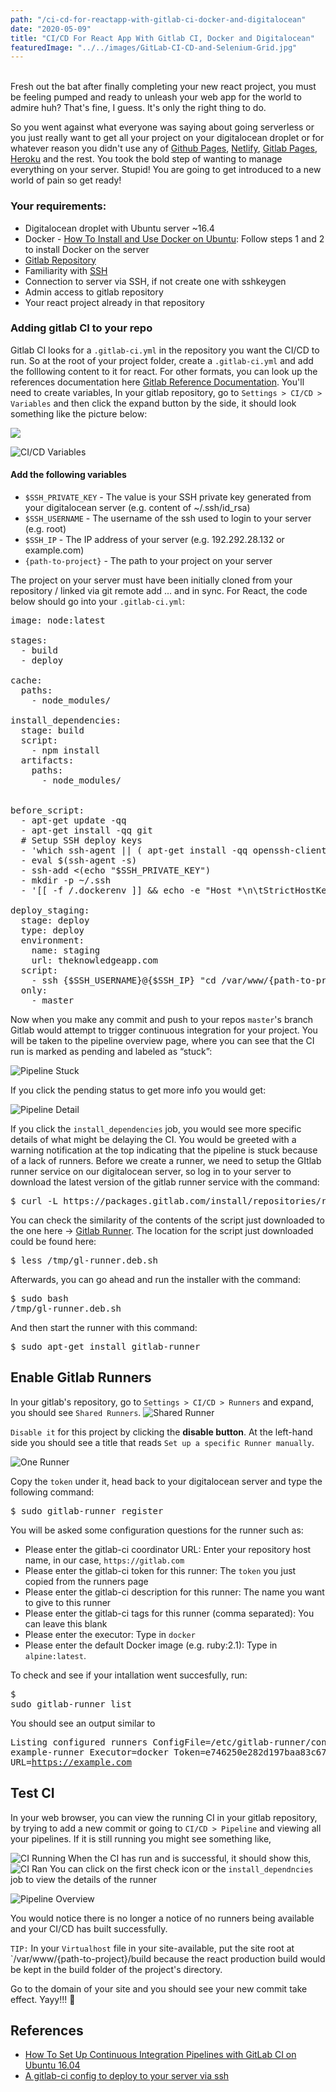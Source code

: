```yaml
---
path: "/ci-cd-for-reactapp-with-gitlab-ci-docker-and-digitalocean"
date: "2020-05-09"
title: "CI/CD For React App With Gitlab CI, Docker and Digitalocean"
featuredImage: "../../images/GitLab-CI-CD-and-Selenium-Grid.jpg"
---
```


<br>
Fresh out the bat after finally completing your new react project, you must be feeling pumped and ready to unleash your web app for the world to admire huh? That's fine, I guess. It's only the right thing to do. <br>

So you went against what everyone was saying about going serverless or you just really want to get all your project on your digitalocean droplet or for whatever reason you didn't use any of [Github Pages](https://pages.github.com/), [Netlify](https://www.netlify.com), [Gitlab Pages](https://docs.gitlab.com/ee/user/project/pages/), [Heroku](https://www.heroku.com/) and the rest. You took the bold step of wanting to manage everything on your server. Stupid! You are going to get introduced to a new world of pain so get ready!

### Your requirements:

- Digitalocean droplet with Ubuntu server ~16.4
- Docker - [How To Install and Use Docker on Ubuntu](https://www.digitalocean.com/community/tutorials/how-to-install-and-use-docker-on-ubuntu-16-04): Follow steps 1 and 2 to install Docker on the server
- [Gitlab Repository](https://gitlab.com)
- Familiarity with [SSH](https://www.hostinger.com/tutorials/ssh-tutorial-how-does-ssh-work)
- Connection to server via SSH, if not create one with sshkeygen
- Admin access to gitlab repository
- Your react project already in that repository

### Adding gitlab CI to your repo
Gitlab CI looks for a `.gitlab-ci.yml` in the repository you want the CI/CD to run. So at the root of your project folder, create a `.gitlab-ci.yml` and add the folllowing content to it for react. For other formats, you can look up the references documentation here [Gitlab Reference Documentation](https://docs.gitlab.com/ce/ci/yaml/README.html). 
You'll need to create variables, In your gitlab repository, go to `Settings > CI/CD > Variables` and then click the expand button by the side, it should look something like the picture below:

<img fluid="../../images/variables-ci-cd.png" src="../../images/variables-ci-cd.png" />

![CI/CD Variables](../../images/variables-ci-cd.png)

#### Add the following variables
- `$SSH_PRIVATE_KEY` - The value is your SSH private key generated from your digitalocean server (e.g. content of ~/.ssh/id_rsa)
- `$SSH_USERNAME` - The username of the ssh used to login to your server (e.g. root)
- `$SSH_IP` - The IP address of your server (e.g. 192.292.28.132 or example.com)
- `{path-to-project}` - The path to your project on your server

The project on your server must have been initially cloned from your repository / linked via git remote add … and in sync.
For React, the code below should go into your `.gitlab-ci.yml`:
<pre>
image: node:latest

stages:
  - build
  - deploy

cache:
  paths:
    - node_modules/

install_dependencies:
  stage: build
  script:
    - npm install
  artifacts:
    paths:
      - node_modules/


before_script:
  - apt-get update -qq
  - apt-get install -qq git
  # Setup SSH deploy keys
  - 'which ssh-agent || ( apt-get install -qq openssh-client )'
  - eval $(ssh-agent -s)
  - ssh-add <(echo "$SSH_PRIVATE_KEY")
  - mkdir -p ~/.ssh
  - '[[ -f /.dockerenv ]] && echo -e "Host *\n\tStrictHostKeyChecking no\n\n" > ~/.ssh/config'
    
deploy_staging:
  stage: deploy
  type: deploy
  environment:
    name: staging
    url: theknowledgeapp.com
  script:
    - ssh {$SSH_USERNAME}@{$SSH_IP} "cd /var/www/{path-to-project} && git checkout dev && git pull origin master && npm run build && exit"
  only:
    - master
</pre>

Now when you make any commit and push to your repos `master`'s branch Gitlab would attempt to trigger continuous integration for your project.
You will be taken to the pipeline overview page, where you can see that the CI run is marked as pending and labeled as “stuck”:

![Pipeline Stuck](../../images/pipeline_index_stuck.png)

If you click the pending status to get more info you would get:

![Pipeline Detail](../../images/pipeline_detail_view.png)

If you click the `install_dependencies` job, you would see more specific details of what might be delaying the CI. You would be greeted with a warning notification at the top indicating that the pipeline is stuck because of a lack of runners. Before we create a runner, we need to setup the GItlab runner service on our digitalocean server, so log in to your server to download the latest version of the gitlab runner service with the command:
<pre>$ curl -L https://packages.gitlab.com/install/repositories/runner/gitlab-runner/script.deb.sh -o /tmp/gl-runner.deb.sh</pre>

You can check the similarity of the contents of the script just downloaded to the one here -> [Gitlab Runner](https://packages.gitlab.com/runner/gitlab-ci-multi-runner/install). The location for the script just downloaded could be found here:
    <pre>$ less /tmp/gl-runner.deb.sh</pre>
Afterwards, you can go ahead and run the installer with the command:
    <pre>$ sudo bash /tmp/gl-runner.deb.sh</pre> 
And then start the runner with this command:
    <pre>$ sudo apt-get install gitlab-runner</pre>

## Enable Gitlab Runners
In your gitlab's repository, go to `Settings > CI/CD > Runners` and expand, you should see `Shared Runners`.
![Shared Runner](../../images/specific_runner.png)

<code>Disable it</code> for this project by clicking the **disable button**. At the left-hand side you should see a title that reads <code>Set up a specific Runner manually</code>. 

![One Runner](../../images/one_runner.png)

Copy the <code>token</code> under it, head back to your digitalocean server and type the following command:
<pre>$ sudo gitlab-runner register</pre>
You will be asked some configuration questions for the runner such as:

 - Please enter the gitlab-ci coordinator URL: Enter your repository host name, in our case, `https://gitlab.com`
 - Please enter the gitlab-ci token for this runner: The `token` you just copied from the runners page
 - Please enter the gitlab-ci description for this runner: The name you want to give to this runner
 - Please enter the gitlab-ci tags for this runner (comma separated): You can leave this blank
 - Please enter the executor: Type in `docker`
 - Please enter the default Docker image (e.g. ruby:2.1): Type in `alpine:latest`.

To check and see if your intallation went succesfully, run:
    <pre>$ sudo gitlab-runner list</pre>You should see an output similar to
    <pre>
        Listing configured runners                          ConfigFile=/etc/gitlab-runner/config.toml
        example-runner                                      Executor=docker Token=e746250e282d197baa83c67eda2c0b URL=https://example.com
    </pre>

## Test CI
In your web browser, you can view the running CI in your gitlab repository, by trying to add a new commit or going to `CI/CD > Pipeline` and viewing all your pipelines. If it is still running you might see something like,

![CI Running](../../images/cione_running.png)
When the CI has run and is successful, it should show this,
![CI Ran](../../images/ci_ran.png)
You can click on the first check icon or the `install_dependncies` job to view the details of the runner

![Pipeline Overview](../../images/pipeline_overview.png)

You would notice there is no longer a notice of no runners being available and your CI/CD has built successfully. 

`TIP:` In your `Virtualhost` file in your site-available, put the site root at `/var/www/{path-to-project}/build because the react production build would be kept in the build folder of the project's directory.

Go to the domain of your site and you should see your new commit take effect. Yayy!!! 🎉

## References
- [How To Set Up Continuous Integration Pipelines with GitLab CI on Ubuntu 16.04](https://www.digitalocean.com/community/tutorials/how-to-set-up-continuous-integration-pipelines-with-gitlab-ci-on-ubuntu-16-04)
- [A gitlab-ci config to deploy to your server via ssh](https://medium.com/@hfally/a-gitlab-ci-config-to-deploy-to-your-server-via-ssh-43bf3cf93775)